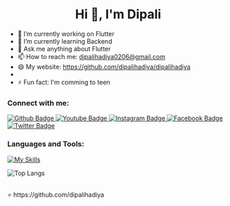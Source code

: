  <h1 align="center">Hi 👋, I'm Dipali </h1>

- 🔭 I’m currently working on Flutter
- 🌱 I’m currently learning Backend
- 💬 Ask me anything about Flutter 
- 📫 How to reach me: dipalihadiya0206@gmail.com
- 😄 My website: https://github.com/dipalihadiya/dipalihadiya
- 
- ⚡ Fun fact: I'm comming to teen
  
### Connect with me:
<div id="badges">
  <a href="https://github.com/axiftaj">
    <img src="https://img.shields.io/badge/Github-white?style=for-the-badge&logo=Github&logoColor=black" alt="Github Badge"/>
  </a>
  <a href="https://www.youtube.com/channel/UCzvRaprYPhvAplMK36Gu0kw">
    <img src="https://img.shields.io/badge/YouTube-red?style=for-the-badge&logo=youtube&logoColor=white" alt="Youtube Badge"/>
  </a>
   <a href="https://www.instagram.com/axif_taj">
    <img src="https://img.shields.io/badge/Instagram-purple?style=for-the-badge&logo=instagram&logoColor=white" alt="Instagram Badge"/>
  </a>
   <a href="https://fb.com/aaxiftaj">
    <img src="https://img.shields.io/badge/Facebook-blue?style=for-the-badge&logo=facebook&logoColor=white" alt="Facebook Badge"/>
  </a>
   <a href="https://twitter.com/axiftaj">
    <img src="https://img.shields.io/badge/Twitter-blue?style=for-the-badge&logo=twitter&logoColor=white" alt="Twitter Badge"/>
  </a>
</div>

### Languages and Tools:
[![My Skills](https://skillicons.dev/icons?i=node,github,git,postman,bootstrap,tailwind,xd&perline=5)](https://skillicons.dev)


![Top Langs](https://github-readme-stats.vercel.app/api/top-langs/?username=axiftaj&theme=dark)


<br>
⭐️ https://github.com/dipalihadiya

